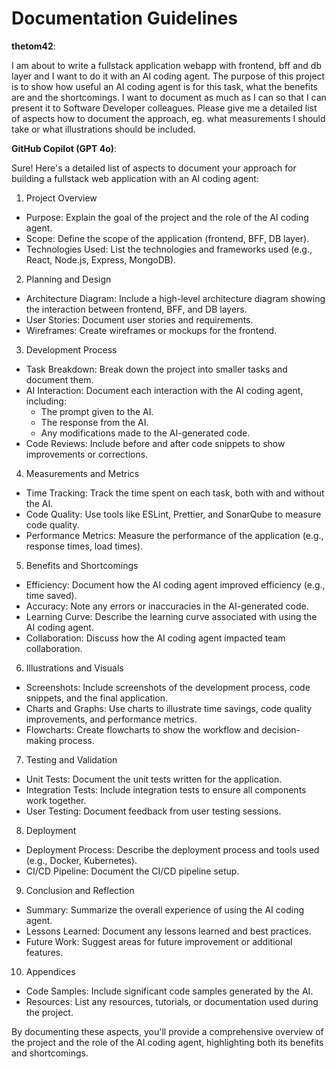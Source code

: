 # Documentation Guidelines

**thetom42**:

I am about to write a fullstack application webapp with frontend, bff and db layer and I want to do it with an AI coding agent. The purpose of this project is to show how useful an AI coding agent is for this task, what the benefits are and the shortcomings. I want to document as much as I can so that I can present it to Software Developer colleagues. Please give me a detailed list of aspects how to document the approach, eg. what measurements I should take or what illustrations should be included.

**GitHub Copilot (GPT 4o)**:

Sure! Here's a detailed list of aspects to document your approach for building a fullstack web application with an AI coding agent:

1. Project Overview

- Purpose: Explain the goal of the project and the role of the AI coding agent.
- Scope: Define the scope of the application (frontend, BFF, DB layer).
- Technologies Used: List the technologies and frameworks used (e.g., React, Node.js, Express, MongoDB).

2. Planning and Design

- Architecture Diagram: Include a high-level architecture diagram showing the interaction between frontend, BFF, and DB layers.
- User Stories: Document user stories and requirements.
- Wireframes: Create wireframes or mockups for the frontend.

3. Development Process

- Task Breakdown: Break down the project into smaller tasks and document them.
- AI Interaction: Document each interaction with the AI coding agent, including:
  - The prompt given to the AI.
  - The response from the AI.
  - Any modifications made to the AI-generated code.
- Code Reviews: Include before and after code snippets to show improvements or corrections.

4. Measurements and Metrics

- Time Tracking: Track the time spent on each task, both with and without the AI.
- Code Quality: Use tools like ESLint, Prettier, and SonarQube to measure code quality.
- Performance Metrics: Measure the performance of the application (e.g., response times, load times).

5. Benefits and Shortcomings

- Efficiency: Document how the AI coding agent improved efficiency (e.g., time saved).
- Accuracy: Note any errors or inaccuracies in the AI-generated code.
- Learning Curve: Describe the learning curve associated with using the AI coding agent.
- Collaboration: Discuss how the AI coding agent impacted team collaboration.

6. Illustrations and Visuals

- Screenshots: Include screenshots of the development process, code snippets, and the final application.
- Charts and Graphs: Use charts to illustrate time savings, code quality improvements, and performance metrics.
- Flowcharts: Create flowcharts to show the workflow and decision-making process.

7. Testing and Validation

- Unit Tests: Document the unit tests written for the application.
- Integration Tests: Include integration tests to ensure all components work together.
- User Testing: Document feedback from user testing sessions.

8. Deployment

- Deployment Process: Describe the deployment process and tools used (e.g., Docker, Kubernetes).
- CI/CD Pipeline: Document the CI/CD pipeline setup.

9. Conclusion and Reflection

- Summary: Summarize the overall experience of using the AI coding agent.
- Lessons Learned: Document any lessons learned and best practices.
- Future Work: Suggest areas for future improvement or additional features.

10. Appendices

- Code Samples: Include significant code samples generated by the AI.
- Resources: List any resources, tutorials, or documentation used during the project.

By documenting these aspects, you'll provide a comprehensive overview of the project and the role of the AI coding agent, highlighting both its benefits and shortcomings.
